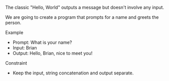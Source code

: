 The classic "Hello, World" outputs a message but doesn't involve any input.

We are going to create a program that prompts for a name and greets the person.

Example
- Prompt: What is your name?
- Input: Brian
- Output: Hello, Brian, nice to meet you!

Constraint
- Keep the input, string concatenation and output separate.